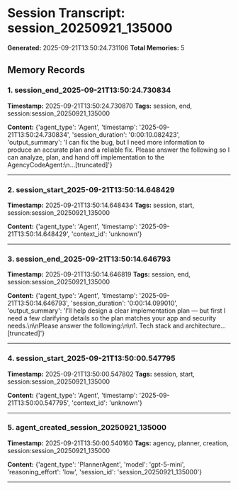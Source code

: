 # Session Transcript: session_20250921_135000

**Generated:** 2025-09-21T13:50:24.731106
**Total Memories:** 5

## Memory Records

### 1. session_end_2025-09-21T13:50:24.730834

**Timestamp:** 2025-09-21T13:50:24.730870
**Tags:** session, end, session:session_20250921_135000

**Content:** {'agent_type': 'Agent', 'timestamp': '2025-09-21T13:50:24.730834', 'session_duration': '0:00:10.082423', 'output_summary': 'I can fix the bug, but I need more information to produce an accurate plan and a reliable fix. Please answer the following so I can analyze, plan, and hand off implementation to the AgencyCodeAgent:\n...[truncated]'}

---

### 2. session_start_2025-09-21T13:50:14.648429

**Timestamp:** 2025-09-21T13:50:14.648434
**Tags:** session, start, session:session_20250921_135000

**Content:** {'agent_type': 'Agent', 'timestamp': '2025-09-21T13:50:14.648429', 'context_id': 'unknown'}

---

### 3. session_end_2025-09-21T13:50:14.646793

**Timestamp:** 2025-09-21T13:50:14.646819
**Tags:** session, end, session:session_20250921_135000

**Content:** {'agent_type': 'Agent', 'timestamp': '2025-09-21T13:50:14.646793', 'session_duration': '0:00:14.099010', 'output_summary': 'I’ll help design a clear implementation plan — but first I need a few clarifying details so the plan matches your app and security needs.\n\nPlease answer the following:\n\n1. Tech stack and architecture...[truncated]'}

---

### 4. session_start_2025-09-21T13:50:00.547795

**Timestamp:** 2025-09-21T13:50:00.547802
**Tags:** session, start, session:session_20250921_135000

**Content:** {'agent_type': 'Agent', 'timestamp': '2025-09-21T13:50:00.547795', 'context_id': 'unknown'}

---

### 5. agent_created_session_20250921_135000

**Timestamp:** 2025-09-21T13:50:00.540160
**Tags:** agency, planner, creation, session:session_20250921_135000

**Content:** {'agent_type': 'PlannerAgent', 'model': 'gpt-5-mini', 'reasoning_effort': 'low', 'session_id': 'session_20250921_135000'}

---

